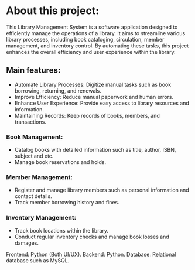 # About this project:

This Library Management System is a software application designed to efficiently manage the operations of a library. It aims to streamline various library processes, including book cataloging, circulation, member management, and inventory control. By automating these tasks, this project enhances the overall efficiency and user experience within the library.

## Main features:

- Automate Library Processes: Digitize manual tasks such as book borrowing, returning, and renewals.
- Improve Efficiency: Reduce manual paperwork and human errors.
- Enhance User Experience: Provide easy access to library resources and information.
- Maintaining Records: Keep records of books, members, and transactions.

### Book Management:

- Catalog books with detailed information such as title, author, ISBN, subject and etc.
- Manage book reservations and holds.

### Member Management:

- Register and manage library members such as personal information and contact details.
- Track member borrowing history and fines.

### Inventory Management:

- Track book locations within the library.
- Conduct regular inventory checks and manage book losses and damages.

Frontend: Python (Both UI/UX).
Backend: Python.
Database: Relational database such as MySQL.
